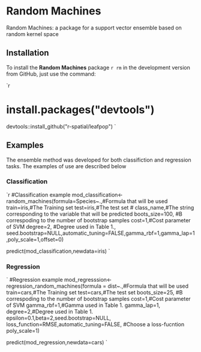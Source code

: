 # Random Machines
Random Machines: a package for a support vector ensemble based on random kernel space


## Installation

To install the **Random Machines** package `r rm` in the development version from GitHub, just use the command:

`r
# install.packages("devtools")
devtools::install_github("r-spatial/leafpop")
`

## Examples

The ensemble method was developed for both classifiction and regression tasks. The examples of use are described below

### Classification

`r
#Classification example
mod_classification<-random_machines(formula=Species~.,#Formula that will be used
                  train=iris,#The Training set
                  test=iris,#The test set
                  # class_name,#The string corresponding to the variable that will be predicted
                  boots_size=100, #B correspoding to the number of bootstrap samples
                  cost=1,#Cost parameter of SVM
                  degree=2, #Degree used in Table 1.,
                  seed.bootstrap=NULL,automatic_tuning=FALSE,gamma_rbf=1,gamma_lap=1,poly_scale=1,offset=0)


predict(mod_classification,newdata=iris)
`


### Regression

`
#Regression example
mod_regresssion<-regression_random_machines(formula = dist~.,#Formula that will be used
                              train=cars,#The Training set
                              test=cars,#The test set
                              boots_size=25, #B correspoding to the number of bootstrap samples
                              cost=1,#Cost parameter of SVM
                              gamma_rbf=1,#Gamma used in Table 1.
                              gamma_lap=1,
                              degree=2,#Degree used in Table 1.
                              epsilon=0.1,beta=2,seed.bootstrap=NULL,
                              loss_function=RMSE,automatic_tuning=FALSE, #Choose a loss-fucntion
                              poly_scale=1)

predict(mod_regression,newdata=cars)
`
